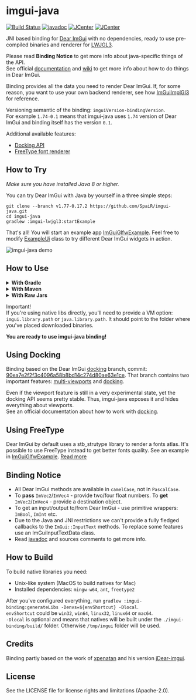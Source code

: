 # imgui-java 
[![Build Status](https://travis-ci.org/SpaiR/imgui-java.svg?branch=master)](https://travis-ci.org/SpaiR/imgui-java) [![javadoc](https://javadoc.io/badge2/io.imgui.java/binding/javadoc.svg)](https://javadoc.io/doc/io.imgui.java/binding) [![JCenter](https://img.shields.io/bintray/v/spair/io.imgui.java/binding.svg?label=binding)](https://bintray.com/spair/io.imgui.java/binding/_latestVersion) [![JCenter](https://img.shields.io/bintray/v/spair/io.imgui.java/lwjgl3.svg?label=lwjgl3)](https://bintray.com/spair/io.imgui.java/lwjgl3/_latestVersion)

JNI based binding for [Dear ImGui](https://github.com/ocornut/imgui) with no dependencies, ready to use pre-compiled binaries and renderer for [LWJGL3](https://www.lwjgl.org/).

Please read **Binding Notice** to get more info about java-specific things of the API.<br>
See official [documentation](https://github.com/ocornut/imgui#usage) and [wiki](https://github.com/ocornut/imgui/wiki) to get more info about how to do things in Dear ImGui. 

Binding provides all the data you need to render Dear ImGui. If, for some reason, you want to use your own backend renderer, see how [ImGuiImplGl3](https://github.com/SpaiR/imgui-java/blob/v1.77-0.17.2/imgui-lwjgl3/src/main/java/imgui/gl3/ImGuiImplGl3.java) for reference.

Versioning semantic of the binding: `imguiVersion-bindingVersion`.<br>
For example `1.74-0.1` means that imgui-java uses `1.74` version of Dear ImGui and binding itself has the version `0.1`.

Additional available features:
 - [Docking API](#using-docking)
 - [FreeType font renderer](#using-freetype)

## How to Try
_Make sure you have installed Java 8 or higher._

You can try Dear ImGui with Java by yourself in a three simple steps:

```
git clone --branch v1.77-0.17.2 https://github.com/SpaiR/imgui-java.git
cd imgui-java
gradlew :imgui-lwjgl3:startExample
```

That's all! You will start an example app [ImGuiGlfwExample](https://github.com/SpaiR/imgui-java/blob/v1.77-0.17.2/imgui-lwjgl3/src/test/java/ImGuiGlfwExample.java). Feel free to modify [ExampleUi](https://github.com/SpaiR/imgui-java/blob/v1.77-0.17.2/imgui-lwjgl3/src/test/java/ExampleUi.java) class to try different Dear ImGui widgets in action.

![imgui-java demo](https://i.imgur.com/ljAhD7a.gif)

## How to Use

<details>
        <summary><b>With Gradle</b></summary>

```
repositories {
    jcenter()
    mavenCentral()
}

ext {
    lwjglVersion = '3.2.3'
    imguiVersion = '1.77-0.17.2'
}

switch (OperatingSystem.current()) {
	case OperatingSystem.LINUX:
		project.ext.natives = "natives-linux"
		break
	case OperatingSystem.MAC_OS:
		project.ext.natives = "natives-macos"
		break
	case OperatingSystem.WINDOWS:
		project.ext.natives = System.getProperty("os.arch").contains("64") ? "natives-windows" : "natives-windows-x86"
		break
}

dependencies {
    implementation "io.imgui.java:binding:$imguiVersion"
    implementation "io.imgui.java:lwjgl3:$imguiVersion"
    runtimeOnly "io.imgui.java:$natives:$imguiVersion"

    implementation platform("org.lwjgl:lwjgl-bom:$lwjglVersion")

    ['', '-opengl', '-glfw'].each {
        implementation "org.lwjgl:lwjgl$it:$lwjglVersion"
        runtimeOnly "org.lwjgl:lwjgl$it::$natives"
    }
}
```
</details>

<details>
        <summary><b>With Maven</b></summary>

```
<!-- Used to import imgui-java -->
<repositories>
    <repository>
        <id>jcenter</id>
        <url>https://jcenter.bintray.com/</url>
    </repository>
</repositories>

<properties>
    <lwjgl.version>3.2.3</lwjgl.version>
    <imgui.java.version>1.77-0.17.2</imgui.java.version>
</properties>

<!-- Resolve OS version for native libraries -->
<!-- imgui-java uses the same naming convention as LWJGL3 -->
<profiles>
    <profile>
        <id>lwjgl-natives-linux-amd64</id>
        <activation>
            <os>
                <family>unix</family>
                <arch>amd64</arch>
            </os>
        </activation>
        <properties>
            <natives>natives-linux</natives>
        </properties>
    </profile>
    <profile>
        <id>lwjgl-natives-macos-amd64</id>
        <activation>
            <os>
                <family>mac</family>
                <arch>amd64</arch>
            </os>
        </activation>
        <properties>
            <natives>natives-macos</lwjgl.natives>
        </properties>
    </profile>
    <profile>
        <id>lwjgl-natives-windows-amd64</id>
        <activation>
            <os>
                <family>windows</family>
                <arch>amd64</arch>
            </os>
        </activation>
        <properties>
            <natives>natives-windows</natives>
        </properties>
    </profile>
    <profile>
        <id>lwjgl-natives-windows-x86</id>
        <activation>
            <os>
                <family>windows</family>
                <arch>x86</arch>
            </os>
        </activation>
        <properties>
            <natives>natives-windows-x86</natives>
        </properties>
    </profile>
</profiles>

<dependencyManagement>
    <dependencies>
        <dependency>
            <groupId>org.lwjgl</groupId>
            <artifactId>lwjgl-bom</artifactId>
            <version>${lwjgl.version}</version>
            <scope>import</scope>
            <type>pom</type>
        </dependency>
    </dependencies>
</dependencyManagement>

<dependencies>
    <!-- imgui-java -->
    <dependency>
        <groupId>io.imgui.java</groupId>
        <artifactId>binding</artifactId>
        <version>${imgui.java.version}</version>
    </dependency>
    <dependency>
        <groupId>io.imgui.java</groupId>
        <artifactId>lwjgl3</artifactId>
        <version>${imgui.java.version}</version>
    </dependency>
    <dependency>
        <groupId>io.imgui.java</groupId>
        <artifactId>${natives}</artifactId>
        <version>${imgui.java.version}</version>
    </dependency>

    <!-- LWJGL -->
    <dependency>
        <groupId>org.lwjgl</groupId>
        <artifactId>lwjgl</artifactId>
    </dependency>
    <dependency>
        <groupId>org.lwjgl</groupId>
        <artifactId>lwjgl-glfw</artifactId>
    </dependency>
    <dependency>
        <groupId>org.lwjgl</groupId>
        <artifactId>lwjgl-opengl</artifactId>
    </dependency>
    <dependency>
        <groupId>org.lwjgl</groupId>
        <artifactId>lwjgl</artifactId>
        <classifier>${natives}</classifier>
    </dependency>
    <dependency>
        <groupId>org.lwjgl</groupId>
        <artifactId>lwjgl-glfw</artifactId>
        <classifier>${natives}</classifier>
    </dependency>
    <dependency>
        <groupId>org.lwjgl</groupId>
        <artifactId>lwjgl-opengl</artifactId>
        <classifier>${natives}</classifier>
    </dependency>
</dependencies>
```
</details>

<details>
        <summary><b>With Raw Jars</b></summary>

 - Go to the [release page](https://github.com/SpaiR/imgui-java/releases/latest)
 - Download `imgui-binding-${version}.jar`, `imgui-lwjgl3-${version}.jar` and binary libraries for your OS
   - imgui-java.dll - Windows 32bit
   - imgui-java64.dll - Windows 64bit
   - libimgui-java.so - Linux 32bit
   - libimgui-java64.so - Linux 64bit
   - libimgui-java64.dylib - MacOsX 64bit
 - Add jars to your classpath.
 - Provide a VM option: `imgui.library.path` or `java.library.path`. It should point to the folder where you've placed downloaded native libraries.
</details>

Important!<br>
If you're using native libs directly, you'll need to provide a VM option: `imgui.library.path` or `java.library.path`. It should point to the folder where you've placed downloaded binaries.

**You are ready to use imgui-java binding!**

## Using Docking
Binding based on the Dear ImGui [docking](https://github.com/ocornut/imgui/tree/docking) branch, commit: [90ea7e2f2f3c4096a58b8bd14c274d80ae63e1ce](https://github.com/ocornut/imgui/tree/90ea7e2f2f3c4096a58b8bd14c274d80ae63e1ce).
That branch contains two important features: [multi-viewports](https://github.com/ocornut/imgui/issues/1542) and [docking](https://github.com/ocornut/imgui/issues/2109).

Even if the viewport feature is still in a very experimental state, yet the docking API seems pretty stable. Thus, imgui-java exposes it and hides everything about viewports.<br>
See an official documentation about how to work with [docking](https://github.com/ocornut/imgui/issues/2109).

## Using FreeType
Dear ImGui by default uses a stb_strutype library to render a fonts atlas. It's possible to use FreeType instead to get better fonts quality. See an example in [ImGuiGlfwExample](https://github.com/spair/imgui-java/blob/v1.77-0.17.2/imgui-lwjgl3/src/test/java/ImGuiGlfwExample.java). [Read more](https://github.com/ocornut/imgui/blob/v1.76/misc/freetype/README.md)

## Binding Notice
* All Dear ImGui methods are available in `camelCase`, not in `PascalCase`.
* To **pass** `ImVec2`/`ImVec4` - provide two/four float numbers.
  To **get** `ImVec2`/`ImVec4` - provide a destination object.
* To get an input/output to/from Dear ImGui - use primitive wrappers: `ImBool`, `ImInt` etc.
* Due to the Java and JNI restrictions we can't provide a fully fledged callbacks to the `ImGui::InputText` methods.
  To replace some features use an ImGuiInputTextData class.
* Read [javadoc](https://javadoc.io/doc/io.imgui.java/binding) and sources comments to get more info.

## How to Build
To build native libraries you need:
 - Unix-like system (MacOS to build natives for Mac)
 - Installed dependencies: `mingw-w64`, `ant`, `freetype2`

After you've configured everything, run `gradlew :imgui-binding:generateLibs -Denvs=${envShortcut} -Dlocal`.<br>
`envShortcut` could be `win32`, `win64`, `linux32`, `linux64` or `mac64`.<br>
`-Dlocal` is optional and means that natives will be built under the `./imgui-binding/build/` folder. Otherwise `/tmp/imgui` folder will be used.

## Credits
Binding partly based on the work of [xpenatan](https://github.com/xpenatan) and his version [jDear-imgui](https://github.com/xpenatan/jDear-imgui).

## License
See the LICENSE file for license rights and limitations (Apache-2.0).
